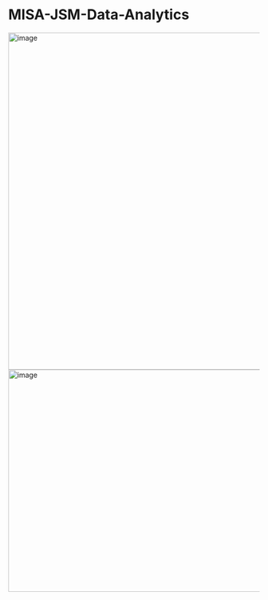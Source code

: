 # MISA-JSM-Data-Analytics
<img width="1200" height="675" alt="image" src="https://github.com/user-attachments/assets/85c484dc-536b-4601-a593-f2418ca29e39" />
<img width="773" height="445" alt="image" src="https://github.com/user-attachments/assets/ebbe908e-55de-4ca5-b604-f2d56664c5b8" />


